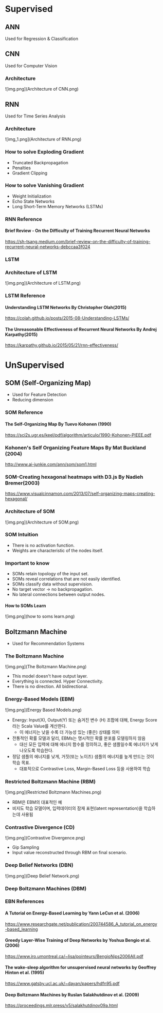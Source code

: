 
# Supervised

## ANN
Used for Regression & Classification
## CNN
Used for Computer Vision
### Architecture
![img.png](Architecture of CNN.png)
## RNN
Used for Time Series Analysis
### Architecture
![img_1.png](Architecture of RNN.png)
### How to solve Exploding Gradient
- Truncated Backpropagation
- Penalties
- Gradient Clipping
### How to solve Vanishing Gradient
- Weight Initialization
- Echo State Networks
- Long Short-Term Memory Networks (LSTMs)

### RNN Reference
#### Brief Review - On the Difficulty of Training Recurrent Neural Networks
https://sh-tsang.medium.com/brief-review-on-the-difficulty-of-training-recurrent-neural-networks-debccaa3f024

### LSTM
### Architecture of LSTM
![img.png](Architecture of LSTM.png)
### LSTM Reference
#### Understanding LSTM Networks By Christopher Olah(2015)
https://colah.github.io/posts/2015-08-Understanding-LSTMs/

#### The Unreasonable Effectiveness of Recurrent Neural Networks By Andrej Karpathy(2015)
https://karpathy.github.io/2015/05/21/rnn-effectiveness/

# UnSupervised

## SOM (Self-Organizing Map)
- Used for Feature Detection
- Reducing dimension

### SOM Reference
#### The Self-Organizing Map By Tuevo Kohonen (1990)
https://sci2s.ugr.es/keel/pdf/algorithm/articulo/1990-Kohonen-PIEEE.pdf
### Kohonen's Self Organizing Feature Maps By Mat Buckland (2004)
http://www.ai-junkie.com/ann/som/som1.html
### SOM-Creating hexagonal heatmaps with D3.js By Nadieh Bremer(2003)
https://www.visualcinnamon.com/2013/07/self-organizing-maps-creating-hexagonal/

### Architecture of SOM
![img.png](Architecture of SOM.png)

### SOM Intuition
- There is no activation function.
- Weights are characteristic of the nodes itself.

### Important to know
- SOMs retain topology of the input set.
- SOMs reveal correlations that are not easily identified.
- SOMs classify data without supervision.
- No target vector -> no backpropagation.
- No lateral connections between output nodes.

#### How to SOMs Learn
![img.png](how to soms learn.png)

## Boltzmann Machine
- Used for Recommendation Systems
### The Boltzmann Machine
![img.png](The Boltzmann Machine.png)
- This model doesn't have output layer.
- Everything is connected. Hyper Connectivity.
- There is no direction. All bidirectional.
### Energy-Based Models (EBM)
![img.png](Energy Based Models.png)
- Energy: Input(X), Output(Y) 또는 숨겨진 변수 (H) 조합에 대해, Energy Score라는 Scala Value를 계산한다.
  - 이 에너지는 낮을 수록 더 가능성 있는 (좋은) 상태를 의미
- 전통적인 확률 모델과 달리, EBMs는 명시적인 확률 분포를 모델링하지 않음
  - 대신 모든 입력에 대해 에너지 함수를 정의하고, 좋은 샘플일수록 에너지가 낮게 나오도록 학습한다.
- 정답 샘플의 에너지를 낮게, 거짓(또는 노이즈) 샘플의 에너지를 높게 만드는 것이 학습 목표.
  - 대표적으로 Contrastive Loss, Margin-Based Loss 등을 사용하여 학습

### Restricted Boltzmann Machine (RBM)
![img.png](Restricted Boltzmann Machines.png)
- RBM은 EBM의 대표적인 예
- 비지도 학습 모델이며, 입력데이터의 잠재 표현(latent representation)을 학습하는데 사용됨
### Contrastive Divergence (CD)
![img.png](Contrastive Divergence.png)
- Gip Sampling
- Input value reconstructed through RBM on final scenario.
### Deep Belief Networks (DBN)
![img.png](Deep Belief Network.png)
### Deep Boltzmann Machines (DBM)

### EBN References
#### A Tutorial on Energy-Based Learning by Yann LeCun et al. (2006)
https://www.researchgate.net/publication/200744586_A_tutorial_on_energy-based_learning 
#### Greedy Layer-Wise Training of Deep Networks by Yoshua Bengio et al. (2006)
https://www.iro.umontreal.ca/~lisa/pointeurs/BengioNips2006All.pdf
#### The wake-sleep algorithm for unsupervised neural networks by Geoffrey Hinton et al. (1995)
https://www.gatsby.ucl.ac.uk/~dayan/papers/hdfn95.pdf
#### Deep Boltzmann Machines by Ruslan Salakhutdinov et al. (2009)
https://proceedings.mlr.press/v5/salakhutdinov09a.html